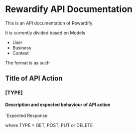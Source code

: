 # Rewardify API Documentation

This is an API documentation of Rewardify.

It is currently divided based on Models
- User
- Business
- Contest

The format is as such

## Title of API Action
### [TYPE] <API end point>
#### Description and expected behaviour of API action
`Expected Response

where TYPE = GET, POST, PUT or DELETE